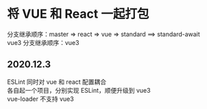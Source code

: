 <h1>将 VUE 和 React 一起打包</h1>
分支继承顺序：master => react => vue => standard ==> standard-await
<br />
vue3 分支继承顺序：vue3


<h2>2020.12.3</h2>
ESLint 同时对 vue 和 react 配置耦合
<br />
各自起一个项目，分别实现 ESLint，顺便升级到 vue3 
<br />
vue-loader 不支持 vue3